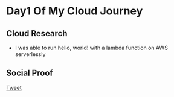 
<!-- This is a template you can use for quick progress days. It removes a lot of the steps we encourage you to share in the longer template 000-DAY-ARTICLE-LONG-TEMPLATE.MD-->

# Day1 Of My Cloud Journey

## Cloud Research

- I was able to run hello, world! with a lambda function on AWS serverlessly

## Social Proof


[Tweet](https://twitter.com/martynzYoung/status/1294204010174521347)
